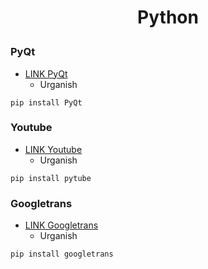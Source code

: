 <h1><p align='center'>Python</p></h1>

### PyQt 
- [LINK PyQt]('#')
  - Urganish
```
pip install PyQt
```
### Youtube
- [LINK Youtube]('#')
  - Urganish
```
pip install pytube
```
### Googletrans
- [LINK Googletrans]('#')
  - Urganish 
```
pip install googletrans
```
